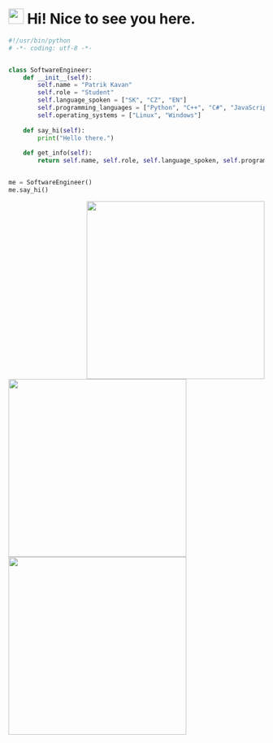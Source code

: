 <h1><img src="https://emojis.slackmojis.com/emojis/images/1531849430/4246/blob-sunglasses.gif?1531849430" width="30"/> Hi! Nice to see you here.</h1>

```python
#!/usr/bin/python
# -*- coding: utf-8 -*-


class SoftwareEngineer:
    def __init__(self):
        self.name = "Patrik Kavan"
        self.role = "Student"
        self.language_spoken = ["SK", "CZ", "EN"]
        self.programming_languages = ["Python", "C++", "C#", "JavaScript", "Java"]
        self.operating_systems = ["Linux", "Windows"]
            
    def say_hi(self):
        print("Hello there.")
        
    def get_info(self):
        return self.name, self.role, self.language_spoken, self.programming_languages, self.operating_systems


me = SoftwareEngineer()
me.say_hi()
```

<div>
  <a href="https://git.io/streak-stats">
    <img src="http://github-readme-streak-stats.herokuapp.com?user=KAV4N&theme=tokyonight&hide_border=true" width="350" align = "right"/>
  </a>
  <a href="https://github.com/anuraghazra/github-readme-stats">
    <img src="https://github-readme-stats.vercel.app/api?username=KAV4N&theme=tokyonight&show_icons=true" width="350"/>
  </a>
  <a href="https://github.com/anuraghazra/github-readme-stats">
    <img src="https://github-readme-stats.vercel.app/api/top-langs/?username=KAV4N&theme=tokyonight&layout=compact"  width="350" />
  </a>
</div>


<!--
**KAV4N/KAV4N** is a ✨ _special_ ✨ repository because its `README.md` (this file) appears on your GitHub profile.

Here are some ideas to get you started:

- 🔭 I’m currently working on ...
- 🌱 I’m currently learning ...
- 👯 I’m looking to collaborate on ...
- 🤔 I’m looking for help with ...
- 💬 Ask me about ...
- 📫 How to reach me: ...
- 😄 Pronouns: ...
- ⚡ Fun fact: ...
-->
